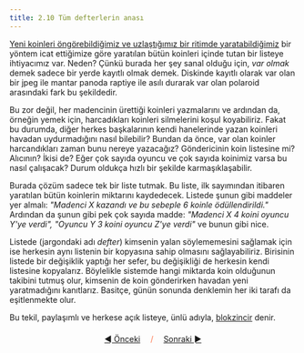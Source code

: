 ```yaml
---
title: 2.10 Tüm defterlerin anası
---
```


[Yeni koinleri öngörebildiğimiz ve uzlaştığımız bir ritimde
yaratabildiğimiz](2.09_miners.md) bir yöntem icat ettiğimize göre
yaratılan bütün koinleri içinde tutan bir listeye ihtiyacımız var.
Neden?  Çünkü burada her şey sanal olduğu için, _var olmak_ demek
sadece bir yerde kayıtlı olmak demek.  Diskinde kayıtlı olarak var
olan bir jpeg ile mantar panoda raptiye ile asılı durarak var olan
polaroid arasındaki fark bu şekildedir.

Bu zor değil, her madencinin ürettiği koinleri yazmalarını ve ardından
da, örneğin yemek için, harcadıkları koinleri silmelerini koşul
koyabiliriz.  Fakat bu durumda, diğer herkes başkalarının kendi
hanelerinde yazan koinleri havadan uydurmadığını nasıl bilebilir?
Bundan da önce, var olan koinler harcandıkları zaman bunu nereye
yazacağız?  Göndericinin koin listesine mi?  Alıcının?  İkisi de?
Eğer çok sayıda oyuncu ve çok sayıda koinimiz varsa bu nasıl
çalışacak?  Durum oldukça hızlı bir şekilde karmaşıklaşabilir.

Burada çözüm sadece tek bir liste tutmak.  Bu liste, ilk sayımından
itibaren yaratılan bütün koinlerin miktarını kaydedecek.  Listede
şunun gibi maddeler yer almalı: *"Madenci X kazandı ve bu sebeple 6
koinle ödüllendirildi."*  Ardından da şunun gibi pek çok sayıda madde:
*"Madenci X 4 koini oyuncu Y'ye verdi", "Oyuncu Y 3 koini oyuncu Z'ye
verdi"* ve bunun gibi nice.

Listede (jargondaki adı *defter*) kimsenin yalan söylememesini
sağlamak için ise herkesin aynı listenin bir kopyasına sahip olmasını
sağlayabiliriz.  Birisinin listede bir değişiklik yaptığı her sefer,
bu değişikliği de herkesin kendi listesine kopyalarız.  Böylelikle
sistemde hangi miktarda koin olduğunun takibini tutmuş olur, kimsenin
de koin gönderirken havadan yeni yaratmadığını kanıtlarız.  Basitçe,
günün sonunda denklemin her iki tarafı da eşitlenmekte olur.

Bu tekil, paylaşımlı ve herkese açık listeye, ünlü adıyla,
[blokzincir](2.11_blockchain.md) denir.



<p align='center' style='margin-top: 1.5em;'><span style='margin-right: 1em;'><a href="./2.09_miners.md">◄ Önceki</a></span> <span style='color: #ff774d;'>/</span> <span style='margin-left: 1em;'><a href="./2.11_blockchain.md">Sonraki ►</a></span></p>
